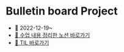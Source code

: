 # Bulletin board Project

- 🐣 2022-12-19~
- [📑 수업 내용 정리한 노션 바로가기](https://6suk.notion.site/d8178c919339498ca4d8a80ef05734f2?v=d4a48a1db91a401295b8cd0fcf1e45e0)
- [💬 TIL 바로가기](https://github.com/6suk/TIL)
